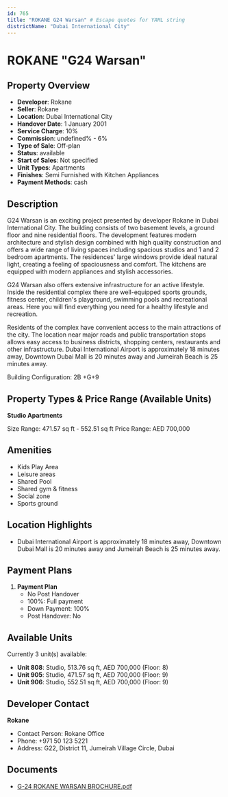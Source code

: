```yaml
---
id: 765
title: "ROKANE G24 Warsan" # Escape quotes for YAML string
districtName: "Dubai International City"
---
```


# ROKANE "G24 Warsan"

## Property Overview
- **Developer**: Rokane
- **Seller**: Rokane
- **Location**: Dubai International City
- **Handover Date**: 1 January 2001
- **Service Charge**: 10%
- **Commission**: undefined% - 6%
- **Type of Sale**: Off-plan
- **Status**: available
- **Start of Sales**: Not specified
- **Unit Types**: Apartments
- **Finishes**: Semi Furnished with Kitchen Appliances
- **Payment Methods**: cash

## Description
G24 Warsan is an exciting project presented by developer Rokane in Dubai International City. The building consists of two basement levels, a ground floor and nine residential floors. The development features modern architecture and stylish design combined with high quality construction and offers a wide range of living spaces including spacious studios and 1 and 2 bedroom apartments. The residences' large windows provide ideal natural light, creating a feeling of spaciousness and comfort. The kitchens are equipped with modern appliances and stylish accessories.

G24 Warsan also offers extensive infrastructure for an active lifestyle. Inside the residential complex there are well-equipped sports grounds, fitness center, children's playground, swimming pools and recreational areas. Here you will find everything you need for a healthy lifestyle and recreation.

Residents of the complex have convenient access to the main attractions of the city. The location near major roads and public transportation stops allows easy access to business districts, shopping centers, restaurants and other infrastructure. Dubai International Airport is approximately 18 minutes away, Downtown Dubai Mall is 20 minutes away and Jumeirah Beach is 25 minutes away.

Building Configuration: 2B +G+9

## Property Types & Price Range (Available Units)
**Studio Apartments**

Size Range: 471.57 sq ft - 552.51 sq ft
Price Range: AED 700,000

## Amenities
- Kids Play Area
- Leisure areas
- Shared Pool
- Shared gym & fitness
- Social zone
- Sports ground

## Location Highlights
- Dubai International Airport is approximately 18 minutes away, Downtown Dubai Mall is 20 minutes away and Jumeirah Beach is 25 minutes away.

## Payment Plans
1. **Payment Plan**
   - No Post Handover
   - 100%: Full payment
   - Down Payment: 100%
   - Post Handover: No

## Available Units
Currently 3 unit(s) available:
- **Unit 808**: Studio, 513.76 sq ft, AED 700,000 (Floor: 8)
- **Unit 905**: Studio, 471.57 sq ft, AED 700,000 (Floor: 9)
- **Unit 906**: Studio, 552.51 sq ft, AED 700,000 (Floor: 9)

## Developer Contact
**Rokane**
- Contact Person: Rokane Office
- Phone: +971 50 123 5221
- Address: G22, District 11, Jumeirah Village Circle, Dubai

## Documents
- [G-24 ROKANE WARSAN BROCHURE.pdf](https://cdn.geniemap.net/2024/01/22/xazxCQAf2z3SvocEsGUqROVkMo7lI7ZFNAEioP86.pdf)
